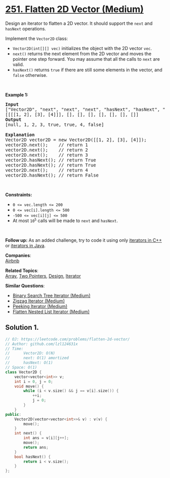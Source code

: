 # [251. Flatten 2D Vector (Medium)](https://leetcode.com/problems/flatten-2d-vector/)

<p>Design an iterator to flatten a 2D vector. It should support the <code>next</code> and <code>hasNext</code> operations.</p>

<p>Implement the <code>Vector2D</code> class:</p>

<ul>
	<li><code>Vector2D(int[][] vec)</code> initializes the object with the 2D vector <code>vec</code>.</li>
	<li><code>next()</code> returns the next element from the 2D vector and moves the pointer one step forward. You may assume that all the calls to <code>next</code> are valid.</li>
	<li><code>hasNext()</code> returns <code>true</code> if there are still some elements in the vector, and <code>false</code> otherwise.</li>
</ul>

<p>&nbsp;</p>
<p><strong>Example 1:</strong></p>

<pre><strong>Input</strong>
["Vector2D", "next", "next", "next", "hasNext", "hasNext", "next", "hasNext"]
[[[[1, 2], [3], [4]]], [], [], [], [], [], [], []]
<strong>Output</strong>
[null, 1, 2, 3, true, true, 4, false]

<strong>Explanation</strong>
Vector2D vector2D = new Vector2D([[1, 2], [3], [4]]);
vector2D.next();    // return 1
vector2D.next();    // return 2
vector2D.next();    // return 3
vector2D.hasNext(); // return True
vector2D.hasNext(); // return True
vector2D.next();    // return 4
vector2D.hasNext(); // return False
</pre>

<p>&nbsp;</p>
<p><strong>Constraints:</strong></p>

<ul>
	<li><code>0 &lt;= vec.length &lt;= 200</code></li>
	<li><code>0 &lt;= vec[i].length &lt;= 500</code></li>
	<li><code>-500 &lt;= vec[i][j] &lt;= 500</code></li>
	<li>At most <code>10<sup>5</sup></code> calls will be made to <code>next</code> and <code>hasNext</code>.</li>
</ul>

<p>&nbsp;</p>
<p><strong>Follow up:</strong> As an added challenge, try to code it using only <a href="http://www.cplusplus.com/reference/iterator/iterator/" target="_blank">iterators in C++</a> or <a href="http://docs.oracle.com/javase/7/docs/api/java/util/Iterator.html" target="_blank">iterators in Java</a>.</p>


**Companies**:  
[Airbnb](https://leetcode.com/company/airbnb)

**Related Topics**:  
[Array](https://leetcode.com/tag/array/), [Two Pointers](https://leetcode.com/tag/two-pointers/), [Design](https://leetcode.com/tag/design/), [Iterator](https://leetcode.com/tag/iterator/)

**Similar Questions**:
* [Binary Search Tree Iterator (Medium)](https://leetcode.com/problems/binary-search-tree-iterator/)
* [Zigzag Iterator (Medium)](https://leetcode.com/problems/zigzag-iterator/)
* [Peeking Iterator (Medium)](https://leetcode.com/problems/peeking-iterator/)
* [Flatten Nested List Iterator (Medium)](https://leetcode.com/problems/flatten-nested-list-iterator/)

## Solution 1.

```cpp
// OJ: https://leetcode.com/problems/flatten-2d-vector/
// Author: github.com/lzl124631x
// Time:
//      Vector2D: O(N)
//      next: O(1) amortized
//      hasNext: O(1)
// Space: O(1)
class Vector2D {
    vector<vector<int>> v;
    int i = 0, j = 0;
    void move() {
        while (i < v.size() && j == v[i].size()) {
            ++i;
            j = 0;
        }
    }
public:
    Vector2D(vector<vector<int>>& v) : v(v) {
        move();
    }
    int next() {
        int ans = v[i][j++];
        move();
        return ans;
    }
    bool hasNext() {
        return i < v.size();
    }
};
```